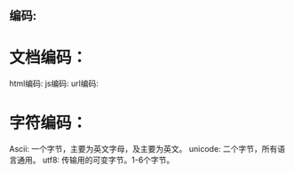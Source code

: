 ## 编码:
# 文档编码：
  html编码:
  js编码:
  url编码:

# 字符编码：
  Ascii: 一个字节，主要为英文字母，及主要为英文。
  unicode: 二个字节，所有语言通用。
  utf8: 传输用的可变字节。1-6个字节。 
